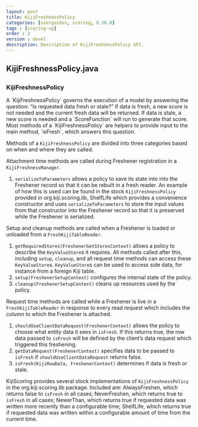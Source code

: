 ```yaml
---
layout: post
title: KijiFreshnessPolicy
categories: [userguides, scoring, 0.10.0]
tags : [scoring-ug]
order : 2
version : devel
description: Description of KijiFreshnessPolicy SPI.
---
```


<div id="accordion-container">
  <h2 class="accordion-header"> KijiFreshnessPolicy.java </h2>
    <div class="accordion-content">
    <script src="http://gist-it.appspot.com/github/kijiproject/kiji-scoring/raw/kiji-scoring-root-0.10.0/src/main/java/org/kiji/scoring/KijiFreshnessPolicy.java"> </script>
  </div>
</div>

<h3 style="margin-top:0px;padding-top:10px;"> KijiFreshnessPolicy </h3>
A `KijiFreshnessPolicy` governs the execution of a model by answering the question: “Is requested data fresh or stale?” If data is fresh, a new score is not needed and the current fresh data will be returned. If data is stale, a new score is needed and a `ScoreFunction` will run to generate that score. Most methods of a `KijiFreshnessPolicy` are helpers to provide input to the main method, `isFresh`, which answers this question.

Methods of a `KijiFreshnessPolicy` are divided into three categories based on when and where they are called.

Attachment time methods are called during Freshener registration in a `KijiFreshnessManager`.

1. `serializeToParameters` allows a policy to save its state into into the Freshener record so that it can be rebuilt in a fresh reader. An example of how this is used can be found in the stock `KijiFreshnessPolicy` provided in org.kiji.scoring.lib, ShelfLife which provides a convenience constructor and uses `serializeToParameters` to store the input values from that constructor into the Freshener record so that it is preserved while the Freshener is serialized.

Setup and cleanup methods are called when a Freshener is loaded or unloaded from a `FreshKijiTableReader`.

1. `getRequiredStores(FreshenerGetStoresContext)` allows a policy to describe the `KeyValueStore`s it requires. All methods called after this, including `setup`, `cleanup`, and all request time methods can access these `KeyValueStore`s. `KeyValueStore`s can be used to access side data, for instance from a foreign Kiji table.
2. `setup(FreshenerSetupContext)` configures the internal state of the policy.
3. `cleanup(FreshenerSetupContext)` cleans up resources used by the policy.

Request time methods are called while a Freshener is live in a `FreshKijiTableReader` in response to every read request which includes the column to which the Freshener is attached.

1. `shouldUseClientDataRequest(FreshenerContext)` allows the policy to choose what entity data it sees in `isFresh`. If this returns true, the row data passed to `isFresh` will be defined by the client’s data request which triggered this freshening.
2. `getDataRequest(FreshenerContext)` specifies data to be passed to `isFresh` if `shouldUseClientDataRequest` returns false.
3. `isFresh(KijiRowData, FreshenerContext)` determines if data is fresh or stale.

KijiScoring provides several stock implementations of `KijiFreshnessPolicy` in the org.kiji.scoring.lib package. Included are: AlwaysFreshen, which returns false to `isFresh` in all cases; NeverFreshen, which returns true to `isFresh` in all cases; NewerThan, which returns true if requested data was written more recently than a configurable time; ShelfLife, which returns true if requested data was written within a configurable amount of time from the current time.
